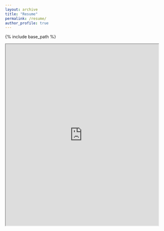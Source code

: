 ```yaml
---
layout: archive
title: "Resume"
permalink: /resume/
author_profile: true
---
```



{% include base_path %}

<!--
{% for post in site.work_experience reversed %}
  {% include archive-single.html %}
{% endfor %}
-->

<iframe src="https://drive.google.com/file/d/1HYgG0raTrbusln4fFrx_9nZMWcakb43U/preview" width="100%" height="600px"></iframe>

